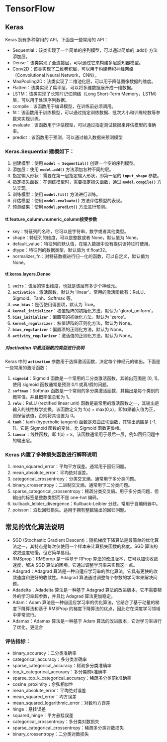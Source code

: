# TensorFlow

## Keras
Keras 拥有多种常用的 API，下面是一些常用的 API：
- Sequential：该类实现了一个简单的序列模型，可以通过简单的 .add() 方法添加层。
- Dense：该类实现了全连接层，可以通过它来构建多层感知器模型。
- Conv2D：该类实现了二维卷积层，可以用于构建卷积神经网络（Convolutional Neural Network，CNN）。
- MaxPooling2D：该类实现了二维池化层，可以用于降低图像数据的维度。
- Flatten：该类实现了扁平层，可以将多维数据展开成一维数据。
- LSTM：该类实现了长短时记忆网络（Long Short-Term Memory，LSTM）层，可以用于处理序列数据。
- compile：该函数用于编译模型，在训练前必须调用。
- fit：该函数用于训练模型，可以通过指定训练数据、批次大小和训练轮数等参数来实现训练。
- evaluate：该函数用于评估模型，可以通过指定测试数据来评估模型的准确率。
- predict：该函数用于预测，可以通过输入数据来预测模型


### Keras.Sequential 建模如下：

1. 创建模型：使用 **`model = Sequential()`** 创建一个空的序列模型。
2. 添加层：使用 **`model.add()`** 方法添加各种不同的层。
3. 指定输入形状：需要在第一层指定输入形状，即第一层的 **`input_shape`** 参数。
4. 指定损失函数：在训练模型时，需要指定损失函数，通过 **`model.compile()`** 方法实现。
5. 训练模型：使用 **`model.fit()`** 方法进行训练。
6. 评估模型：使用 **`model.evaluate()`** 方法评估模型的表现。
7. 预测结果：使用 **`model.predict()`** 方法进行预测。

#### tf.feature_column.numeric_column接受参数
- key：特征列的名称，它可以是字符串，数字或者其他类型。
- shape：特征列的维度，可以是整数或者 None，默认值为 None。
- default_value：特征列的默认值，在输入数据中没有提供该特征时使用。
- dtype：特征列的数据类型，默认值为 tf.float32。
- normalizer_fn：对特征数据进行归一化的函数，可以自定义，默认值为 None。

#### tf.keras.layers.Dense
1. **`units`**：该层的输出维度，也就是该层有多少个神经元。
2. **`activation`**：激活函数，默认为 'linear'。常用的激活函数有：ReLU、Sigmoid、Tanh、Softmax 等。
3. **`use_bias`**：是否使用偏置项，默认为 True。
4. **`kernel_initializer`**：权值矩阵的初始化方法，默认为 'glorot_uniform'。
5. **`bias_initializer`**：偏置项的初始化方法，默认为 'zeros'。
6. **`kernel_regularizer`**：权值矩阵的正则化方法，默认为 None。
7. **`bias_regularizer`**：偏置项的正则化方法，默认为 None。
8. **`activity_regularizer`**：激活值的正则化方法，默认为 None。

##### 对activation 中激活函数的类型进行说明
Keras 中的 **`activation`** 参数用于选择激活函数，决定每个神经元的输出。下面是一些常用的激活函数：
1. **`sigmoid`**：Sigmoid 函数是一个常用的二分类激活函数，其输出范围是 [0, 1]。使用 sigmoid 函数通常是预测 0/1 或真/假的问题。
2. **`softmax`**：Softmax 函数是一个常用的多分类激活函数，其输出是每个类别的概率值，并且概率值总和为 1。
3. **`relu`**：ReLU (rectified linear unit) 函数是最常用的激活函数之一，其输出是输入的线性数学变换。该函数定义为 f(x) = max(0,x)，即如果输入值为正，则保留该值，否则将其设置为 0。
4. **`tanh`**：tanh (hyperbolic tangent) 函数是双曲正切函数，其输出范围是 [-1, 1]。它是 Sigmoid 函数的变体，比 Sigmoid 函数更鲁棒。
5. **`linear`**：线性函数，即 f(x) = x。该函数通常用于最后一层，例如回归问题中的输出层。


### Keras 内置了多种损失函数进行解释说明
1. mean_squared_error：平均平方误差。通常用于回归问题。
2. mean_absolute_error：平均绝对误差。
3. categorical_crossentropy：分类交叉熵。通常用于多分类问题。
4. binary_crossentropy：二进制交叉熵。通常用于二分类问题。
5. sparse_categorical_crossentropy：稀疏分类交叉熵。用于多分类问题，但输出的标签是整数类型而不是 one-hot 编码。
6. kullback_leibler_divergence：Kullback-Leibler 分歧。常用于自编码器中。
7. poisson：泊松回归损失。适用于拥有整数输出的回归问题。

## 常见的优化算法说明
- SGD (Stochastic Gradient Descent)：随机梯度下降算法是最简单的优化算法之一，其特点是每次仅使用一个样本来计算损失函数的梯度。SGD 算法的收敛速度较慢，但它简单易用。
- RMSprop：RMSprop 是一种基于 RProp 算法的改进版本，它可以加快收敛速度，解决 SGD 算法的困境。它通过调整学习率来实现这一点。
- Adagrad：Adagrad 算法是一种自适应学习率的优化算法，它具有更快的收敛速度和更好的收敛性。Adagrad 算法通过调整每个参数的学习率来解决问题。
- Adadelta：Adadelta 算法是一种基于 Adagrad 算法的改进版本，它不需要额外的学习率超参数，并且比 Adagrad 算法更加稳定。
- Adam：Adam 算法是一种自适应学习率的优化算法，它结合了基于动量的梯度下降算法和基于 RMSProp 的梯度下降算法的优点，因此它在深度学习领域中非常流行。
- Adamax：Adamax 算法是一种基于 Adam 算法的改进版本，它对学习率进行了优化，更适合

### 评估指标：
- binary_accuracy：二分类准确率
- categorical_accuracy：多分类准确率
- sparse_categorical_accuracy：稀疏多分类准确率
- top_k_categorical_accuracy：多分类前k准确率
- sparse_top_k_categorical_accuracy：稀疏多分类前k准确率
- cosine_proximity：余弦相似性
- mean_absolute_error：平均绝对误差
- mean_squared_error：均方误差
- mean_squared_logarithmic_error：对数均方误差
- hinge：悬挂误差
- squared_hinge：平方悬挂误差
- categorical_crossentropy：多分类对数损失
- sparse_categorical_crossentropy：稀疏多分类对数损失
- binary_crossentropy：二分类对数损失